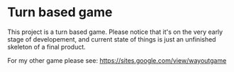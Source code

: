 # Turn based game
This project is a turn based game. Please notice that it's on the very early stage of developement, and current state of things is just an unfinished skeleton of a final product.

For my other game please see: https://sites.google.com/view/wayoutgame
